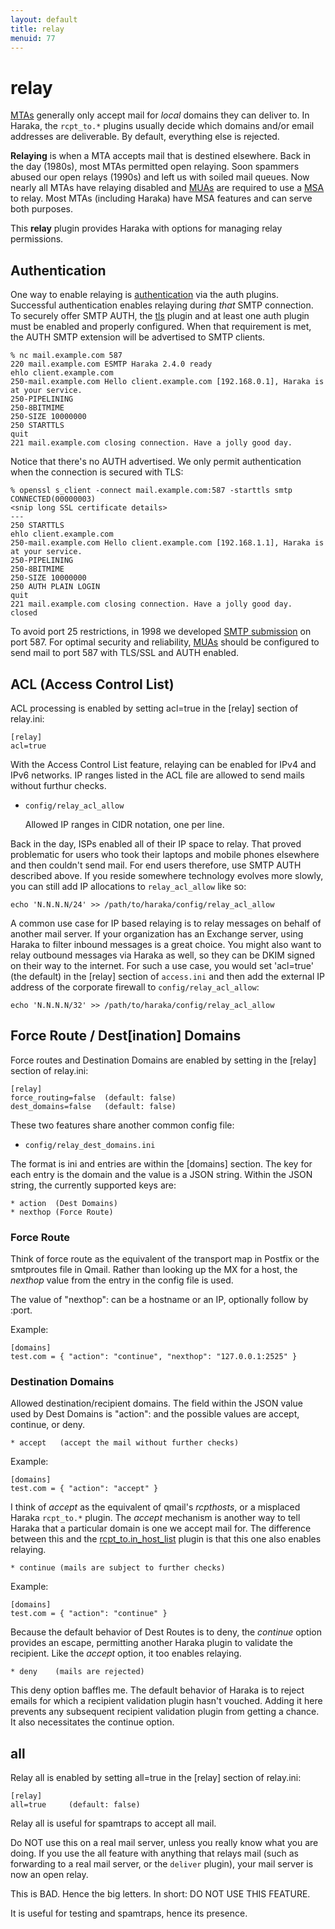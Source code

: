 ```yaml
---
layout: default
title: relay
menuid: 77
---
```

# relay

[MTAs](http://en.wikipedia.org/wiki/Mail_transfer_agent) generally only accept mail for _local_ domains they can deliver to. In Haraka, the `rcpt_to.*` plugins usually decide which domains and/or email addresses are deliverable. By default, everything else is rejected.

**Relaying** is when a MTA accepts mail that is destined elsewhere. Back in the day (1980s), most MTAs permitted open relaying. Soon spammers abused our open relays (1990s) and left us with soiled mail queues. Now nearly all MTAs have relaying disabled and [MUAs](http://en.wikipedia.org/wiki/Mail_user_agent) are required to use a [MSA](http://en.wikipedia.org/wiki/Message_submission_agent) to relay. Most MTAs (including Haraka) have MSA features and can serve both purposes.

This **relay** plugin provides Haraka with options for managing relay permissions.

## Authentication

One way to enable relaying is [authentication](http://haraka.github.io/manual.html) via the auth plugins. Successful authentication enables relaying during _that_ SMTP connection. To securely offer SMTP AUTH, the [tls](http://haraka.github.io/manual/plugins/tls.html) plugin and at least one auth plugin must be enabled and properly configured. When that requirement is met, the AUTH SMTP extension will be advertised to SMTP clients.

    % nc mail.example.com 587
    220 mail.example.com ESMTP Haraka 2.4.0 ready
    ehlo client.example.com
    250-mail.example.com Hello client.example.com [192.168.0.1], Haraka is at your service.
    250-PIPELINING
    250-8BITMIME
    250-SIZE 10000000
    250 STARTTLS
    quit
    221 mail.example.com closing connection. Have a jolly good day.

Notice that there's no AUTH advertised. We only permit authentication when the
connection is secured with TLS:

    % openssl s_client -connect mail.example.com:587 -starttls smtp
    CONNECTED(00000003)
    <snip long SSL certificate details>
    ---
    250 STARTTLS
    ehlo client.example.com
    250-mail.example.com Hello client.example.com [192.168.1.1], Haraka is at your service.
    250-PIPELINING
    250-8BITMIME
    250-SIZE 10000000
    250 AUTH PLAIN LOGIN
    quit
    221 mail.example.com closing connection. Have a jolly good day.
    closed

To avoid port 25 restrictions, in 1998 we developed [SMTP submission](http://tools.ietf.org/html/rfc2476) on port 587. For optimal security and reliability, [MUAs](http://en.wikipedia.org/wiki/Mail_user_agent) should be configured to send mail to port 587 with TLS/SSL and AUTH enabled.

## ACL (Access Control List)

ACL processing is enabled by setting acl=true in the [relay] section of
relay.ini:

    [relay]
    acl=true

With the Access Control List feature, relaying can be enabled for IPv4 and
IPv6 networks. IP ranges listed in the ACL file are allowed to send mails
without furthur checks.

* `config/relay_acl_allow`

    Allowed IP ranges in CIDR notation, one per line.

Back in the day, ISPs enabled all of their IP space to relay. That proved
problematic for users who took their laptops and mobile phones elsewhere and
then couldn't send mail. For end users therefore, use SMTP AUTH described
above. If you reside somewhere technology evolves more slowly, you can still
add IP allocations to `relay_acl_allow` like so:

    echo 'N.N.N.N/24' >> /path/to/haraka/config/relay_acl_allow

A common use case for IP based relaying is to relay messages on behalf of
another mail server. If your organization has an Exchange server, using Haraka
to filter inbound messages is a great choice. You might also want to relay
outbound messages via Haraka as well, so they can be DKIM signed on their way
to the internet. For such a use case, you would set 'acl=true' (the default)
in the [relay] section of `access.ini` and then add the external IP address
of the corporate firewall to `config/relay_acl_allow`:

    echo 'N.N.N.N/32' >> /path/to/haraka/config/relay_acl_allow


## Force Route / Dest[ination] Domains

Force routes and Destination Domains are enabled by setting in the [relay]
section of relay.ini:

    [relay]
    force_routing=false  (default: false)
    dest_domains=false   (default: false)

These two features share another common config file:

* `config/relay_dest_domains.ini`

The format is ini and entries are within the [domains] section. The key for each entry is the domain and the value is a JSON string. Within the JSON string, the currently supported keys are:

    * action  (Dest Domains)
    * nexthop (Force Route)

### Force Route

Think of force route as the equivalent of the transport map in Postfix or the smtproutes file in Qmail. Rather than looking up the MX for a host, the *nexthop* value from the entry in the config file is used.

The value of "nexthop": can be a hostname or an IP, optionally follow by :port.

Example:

    [domains]
    test.com = { "action": "continue", "nexthop": "127.0.0.1:2525" }

### Destination Domains

Allowed destination/recipient domains. The field within the JSON value used
by Dest Domains is "action": and the possible values are accept, continue, or
deny.

    * accept   (accept the mail without further checks)

Example:

    [domains]
    test.com = { "action": "accept" }

I think of *accept* as the equivalent of qmail's *rcpthosts*, or a misplaced Haraka `rcpt_to.*` plugin. The *accept* mechanism is another way to tell Haraka that a particular domain is one we accept mail for. The difference between this and the [rcpt_to.in_host_list](http://haraka.github.io/manual/plugins/rcpt_to.in_host_list.html) plugin is that this one also enables relaying.

    * continue (mails are subject to further checks)

Example:

    [domains]
    test.com = { "action": "continue" }

Because the default behavior of Dest Routes is to deny, the *continue* option provides an escape, permitting another Haraka plugin to validate the recipient. Like the *accept* option, it too enables relaying.

    * deny    (mails are rejected)

This deny option baffles me. The default behavior of Haraka is to reject emails for
which a recipient validation plugin hasn't vouched. Adding it here prevents
any subsequent recipient validation plugin from getting a chance. It also
necessitates the continue option.


## all

Relay all is enabled by setting all=true in the [relay] section of
relay.ini:

    [relay]
    all=true     (default: false)

Relay all is useful for spamtraps to accept all mail.

Do NOT use this on a real mail server, unless you really know what you are
doing. If you use the all feature with anything that relays mail (such
as forwarding to a real mail server, or the `deliver` plugin), your mail
server is now an open relay.

This is BAD. Hence the big letters. In short: DO NOT USE THIS FEATURE.

It is useful for testing and spamtraps, hence its presence.

